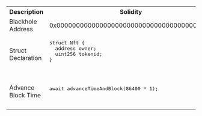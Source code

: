 <table>
  <tr><th>Description</th><th>Solidity</th><th>Tezos</th></tr>
  <tr>
    <td>Blackhole Address</td>
    <td>0x0000000000000000000000000000000000000000</td>
    <td>
      tz1Ke2h7sDdakHJQh8WX4Z372du1KChsksyU<br/>
      <small>https://forum.smartpy.io/t/zero-address-burn-address-null-address-in-tezos/97</small>
    </td>
  </tr>
  <tr>
    <td>Struct Declaration</td>
    <td>
      <pre>
struct Nft {
  address owner;
  uint256 tokenid;
}
      </pre>
    </td>
    <td>
      <pre>
Nft:type = sp.record(owner=sp.address, tokenid=sp.nat)
      </pre>
    </td>
  </tr>
  <tr>
    <td>Advance Block Time</td>
    <td>
      <pre>
await advanceTimeAndBlock(86400 * 1);
      </pre>
    </td>
    <td>
      <pre>
# within test module
# https://smartpy.io/manual/scenarios/testing_contracts#calls-optional-arguments        
scenario += c1.ep().run(now = sp.timestamp(100))
      </pre>
    </td>
  </tr>
</table>
